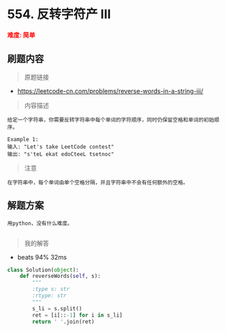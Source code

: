 # 554. 反转字符产 III 
**<font color=red>难度: 简单</font>**
## 刷题内容

> 原题链接
* https://leetcode-cn.com/problems/reverse-words-in-a-string-iii/

> 内容描述

```
给定一个字符串，你需要反转字符串中每个单词的字符顺序，同时仍保留空格和单词的初始顺序。

Example 1:
输入: "Let's take LeetCode contest"
输出: "s'teL ekat edoCteeL tsetnoc"
```
> 注意
```
在字符串中，每个单词由单个空格分隔，并且字符串中不会有任何额外的空格。
```


## 解题方案
``` 
用python，没有什么难度。 


```

> 我的解答
* beats 94%   32ms
```python
class Solution(object):
    def reverseWords(self, s):
        """
        :type s: str
        :rtype: str
        """
        s_li = s.split()
        ret = [i[::-1] for i in s_li]
        return ' '.join(ret) 
```